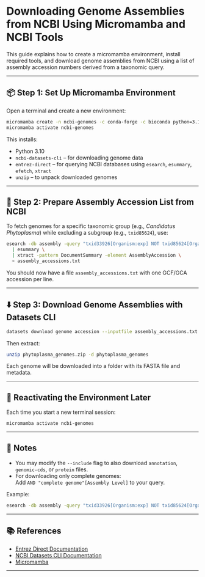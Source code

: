 # Downloading Genome Assemblies from NCBI Using Micromamba and NCBI Tools

This guide explains how to create a micromamba environment, install required tools, and download genome assemblies from NCBI using a list of assembly accession numbers derived from a taxonomic query.

---

## 📦 Step 1: Set Up Micromamba Environment

Open a terminal and create a new environment:

```bash
micromamba create -n ncbi-genomes -c conda-forge -c bioconda python=3.10 ncbi-datasets-cli entrez-direct unzip
micromamba activate ncbi-genomes
```

This installs:
- Python 3.10
- `ncbi-datasets-cli` – for downloading genome data
- `entrez-direct` – for querying NCBI databases using `esearch`, `esummary`, `efetch`, `xtract`
- `unzip` – to unpack downloaded genomes

---

## 📂 Step 2: Prepare Assembly Accession List from NCBI

To fetch genomes for a specific taxonomic group (e.g., *Candidatus Phytoplasma*) while excluding a subgroup (e.g., `txid85624`), use:

```bash
esearch -db assembly -query "txid33926[Organism:exp] NOT txid85624[Organism:exp]" \
  | esummary \
  | xtract -pattern DocumentSummary -element AssemblyAccession \
  > assembly_accessions.txt
```

You should now have a file `assembly_accessions.txt` with one GCF/GCA accession per line.

---

## ⬇️ Step 3: Download Genome Assemblies with Datasets CLI

```bash
datasets download genome accession --inputfile assembly_accessions.txt --filename phytoplasma_genomes.zip --include genome
```

Then extract:

```bash
unzip phytoplasma_genomes.zip -d phytoplasma_genomes
```

Each genome will be downloaded into a folder with its FASTA file and metadata.

---

## 🔁 Reactivating the Environment Later

Each time you start a new terminal session:

```bash
micromamba activate ncbi-genomes
```

---

## 📘 Notes

- You may modify the `--include` flag to also download `annotation`, `genomic-cds`, or `protein` files.
- For downloading only complete genomes:  
  Add `AND "complete genome"[Assembly Level]` to your query.

Example:
```bash
esearch -db assembly -query "txid33926[Organism:exp] NOT txid85624[Organism:exp] AND \"complete genome\"[Assembly Level]" ...
```

---

## 📚 References

- [Entrez Direct Documentation](https://www.ncbi.nlm.nih.gov/books/NBK179288/)
- [NCBI Datasets CLI Documentation](https://www.ncbi.nlm.nih.gov/datasets/docs/command-line-start/)
- [Micromamba](https://mamba.readthedocs.io/en/latest/user_guide/micromamba.html)

---
